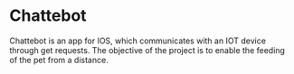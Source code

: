 # Chattebot
Chattebot is an app for IOS, which communicates with an IOT device through get requests. The objective of the project is to enable the feeding of the pet from a distance.
